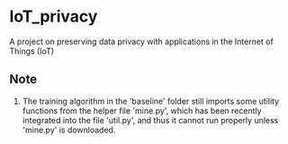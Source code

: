 # IoT_privacy
A project on preserving data privacy with applications in the Internet of Things (IoT)

## Note
1. The training algorithm in the 'baseline' folder still imports some utility functions from the helper file 'mine.py', which has been recently integrated into the file 'util.py', and thus it cannot run properly unless 'mine.py' is downloaded.
